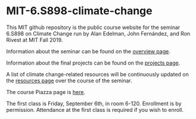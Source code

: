 # MIT-6.S898-climate-change

This MIT github repository is the public course website for the seminar 6.S898
on Climate Change run by Alan Edelman, John Fern&#xE1;ndez, and Ron Rivest at MIT Fall 2019.

Information about the seminar can be found on the [overview page](https://github.com/ron-rivest/MIT-6.S898-climate-change/blob/master/overview.md).

Information about the final projects can be found on the [projects page](https://github.com/ron-rivest/MIT-6.S898-climate-change/blob/master/projects.md).

A list of climate change-related resources will be continuously updated on the [resources page](https://github.com/ron-rivest/MIT-6.S898-climate-change/blob/master/resources.md) over the course of the seminar.

The course Piazza page is [here](https://piazza.com/mit/fall2019/6s898/home).

The first class is Friday, September 6th, in room 6-120.  Enrollment is by permission.
Attendance at the first class is required if you wish to enroll.
